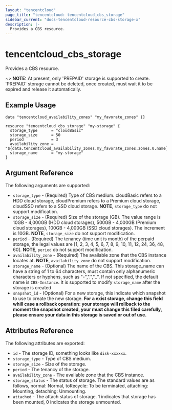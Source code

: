 ```yaml
---
layout: "tencentcloud"
page_title: "tencentcloud: tencentcloud_cbs_storage"
sidebar_current: "docs-tencentcloud-resource-cbs-storage-x"
description: |-
  Provides a CBS resource.
---
```


# tencentcloud_cbs_storage

Provides a CBS resource.

~> **NOTE:** At present, only 'PREPAID' storage is supported to create. 'PREPAID' storage cannot be deleted, once created, must wait it to be expired and release it automatically.

## Example Usage

```hcl
data "tencentcloud_availability_zones" "my_favorate_zones" {}

resource "tencentcloud_cbs_storage" "my-storage" {
  storage_type      = "cloudBasic"
  storage_size      = 50
  period            = 3
  availability_zone = "${data.tencentcloud_availability_zones.my_favorate_zones.zones.0.name}"
  storage_name      = "my-storage"
}
```

## Argument Reference

The following arguments are supported:

* `storage_type` - (Required) Type of CBS medium. cloudBasic refers to a HDD cloud storage, cloudPremium refers to a Premium cloud storage, cloudSSD refers to a SSD cloud storage. **NOTE**, `storage_type` do not support modification.
* `storage_size` - (Required) Size of the storage (GB). The value range is 10GB - 4,000GB (HDD cloud storages), 500GB - 4,000GB (Premium cloud storages), 100GB - 4,000GB (SSD cloud storages). The increment is 10GB. **NOTE**,  `storage_size` do not support modification.
* `period` - (Required) The tenancy (time unit is month) of the perpaid storage, the legal values are [1, 2, 3, 4, 5, 6, 7, 8, 9, 10, 11, 12, 24, 36, 48, 60]. **NOTE**, `period` do not support modification.
* `availability_zone` - (Required) The available zone that the CBS instance locates at. **NOTE**, `availability_zone` do not support modification.
* `storage_name` - (Optional) The name of the CBS. This storage_name can have a string of 1 to 64 characters, must contain only alphanumeric characters or hyphens, such as "-",".","_". If not specified, the default name is `CBS-Instance`. It is supported to modify `storage_name` after the storage is created
* `snapshot_id` - (Optional) For a new storage, this indicate which snapshot to use to create the new storage. **For a exist storage, change this field whill case a rollback operation: your storage will rollback to the moment the snapshot created, your must change this filed carefully, please ensure your data in this storage is saved or out of use.**


## Attributes Reference

The following attributes are exported:

* `id` - The storage ID, something looks like `disk-xxxxxx`.
* `storage_type` - Type of CBS medium.
* `storage_size` - Size of the storage.
* `period` - The tenancy of the storage.
* `availability_zone` - The available zone that the CBS instance.
* `storage_status` - The status of storage. The standard values are as follows, normal: Normal, toRecycle: To be terminated, attaching: Mounting, detaching: Unmounting.
* `attached` - The attach status of storage. 1 indicates that storage has been mounted, 0 indicates the storage unmounted.
